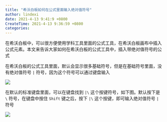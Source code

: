 ```yaml
---
title: "希沃白板如何在公式里面输入绝对值符号"
author: lindexi
date: 2021-4-13 9:41:9 +0800
CreateTime: 2021-4-13 9:36:59 +0800
categories: 
---
```


在希沃白板中，可以很方便使用学科工具里面的公式工具，在希沃白板画布中插入公式元素。本文来告诉大家如何在希沃白板的公式工具中，插入带绝对值符号的公式

<!--more-->


<!-- 发布 -->

在希沃白板的公式工具里面，默认会显示很多基础符号，但是在基础符号里面，没有绝对值符号 `|` 符号，因为这个符号可以通过键盘输入

<!-- ![](image/希沃白板如何在公式里面输入绝对值符号/希沃白板如何在公式里面输入绝对值符号0.png) -->

![](http://image.acmx.xyz/lindexi%2F2021413938291087.jpg)

在默认的标准键盘里面，可以在键盘找到 `|\` 这个按键符号，如下图。默认按下是 `\` 符号，在键盘中按住 `Shift` 键之后，按下 `|\` 这个按键，即可输入绝对值符号 `|` 符号

<!-- ![](image/希沃白板如何在公式里面输入绝对值符号/希沃白板如何在公式里面输入绝对值符号1.png) -->

![](http://image.acmx.xyz/lindexi%2F202141394037745.jpg)

